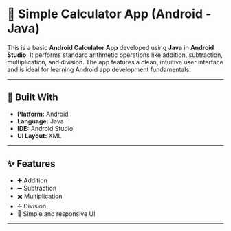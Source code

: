 
# 🧮 Simple Calculator App (Android - Java)

This is a basic **Android Calculator App** developed using **Java** in **Android Studio**. It performs standard arithmetic operations like addition, subtraction, multiplication, and division. The app features a clean, intuitive user interface and is ideal for learning Android app development fundamentals.

---

## 📱 Built With

- **Platform:** Android
- **Language:** Java
- **IDE:** Android Studio
- **UI Layout:** XML

---

## ✨ Features

- ➕ Addition  
- ➖ Subtraction  
- ✖️ Multiplication  
- ➗ Division  
- 📱 Simple and responsive UI

---
